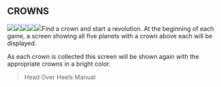 ## CROWNS

![](texture-crown_blacktooth)![](texture-crown_bookworld?float-right)![](texture-crown_egyptus?clear-left)![](texture-crown_penitentiary?float-right&clear-right)![](texture-crown_safari?clear-left)Find a crown and start a revolution. At the beginning of each game, a screen
showing all five planets with a crown above each will be displayed.

As each
crown is collected this screen will be shown again with the appropriate crowns
in a bright color.

> Head Over Heels Manual